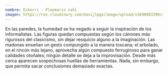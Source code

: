 ```yaml
---
nombre: Eskerri - Ploemario cañí
imagen: https://res.cloudinary.com/dasijlpgz/image/upload/v1698083399/artistas/Eskerri%20-%20Ploemario%20ca%C3%B1%C3%AD/CARTEL_WEB_2_1.png
---
```

En las paredes, la humedad se ha negado a seguir la inspiración de los informalistas. Las figuras quedan compuestas según los cánones más rigurosos del clasicismo, sin dejar resquicio alguno a la imaginación. Las madonas enseñan un gesto compungido a la manera toscana; el arbolado, en el rincón más lejano, aprovecha algún compuesto ferruginoso para ganar calidades otoñales; ningún detalle se deja a la improvisación. Desde más cerca aparecen sospechosas huellas de herramientas. Nada, sin embargo, que permita sacar conclusiones demasiado exactas.
